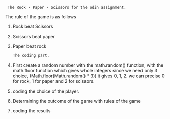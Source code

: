  

     The Rock - Paper - Scissors for the odin assignment.

The rule of the game is as follows

1. Rock beat Scissors
2. Scissors beat paper
3. Paper beat rock

       The coding part.

1.  First create a random number with the math.random() function, with the math.floor function which gives whole integers
    since we need only 3 choice, (Math.floor(Math.random() * 3)) it gives 0, 1, 2.
    we can precise 0 for rock, 1 for paper and 2 for scissors.

2. coding the choice of the player.

3. Determining the outcome of the game with rules of the game

4. coding the results 



